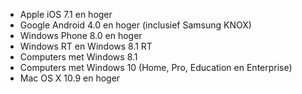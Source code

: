 
  - Apple iOS 7.1 en hoger
  - Google Android 4.0 en hoger (inclusief Samsung KNOX)
  - Windows Phone 8.0 en hoger
  - Windows RT en Windows 8.1 RT
  - Computers met Windows 8.1
  - Computers met Windows 10 (Home, Pro, Education en Enterprise)
  - Mac OS X 10.9 en hoger


<!--HONumber=Jun16_HO4-->


